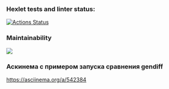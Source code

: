 ### Hexlet tests and linter status:
[![Actions Status](https://github.com/hvaheterduminvenn/frontend-project-46/workflows/hexlet-check/badge.svg)](https://github.com/hvaheterduminvenn/frontend-project-46/actions)

### Maintainability
<a href="https://codeclimate.com/github/hvaheterduminvenn/frontend-project-46/maintainability"><img src="https://api.codeclimate.com/v1/badges/65905ab5a648efefb593/maintainability" /></a>

### Аскинема с примером запуска сравнения gendiff
https://asciinema.org/a/542384